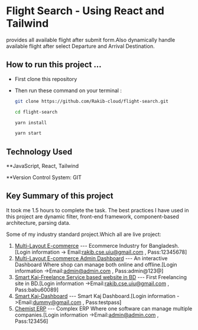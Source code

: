 # Flight Search - Using React and Tailwind
provides all available flight after submit form.Also dynamically handle available flight after select Departure and Arrival Destination.

## How to run this project ...
- First clone this repository
- Then run these command on your terminal :

  ```bash
  git clone https://github.com/Rakib-cloud/flight-search.git
  ```

  ```bash
  cd flight-search
  ```

  ```bash
  yarn install
  ```

  ```bash
  yarn start
  ```

## Technology Used
**JavaScript,  React, Tailwind

**Version Control System: GIT

[//]: # (## Deployment)

[//]: # (Run and visit this project at)

[//]: # ()
[//]: # ([https://flight-search-project.vercel.app/]&#40;https://flight-search-project.vercel.app&#41;)



##  Key Summary of this project

It took me 1.5 hours to complete the task. The best practices I have used in this project are dynamic filter, front-end framework, component-based architecture, parsing data.

Some of my industry standard project.Which all are live project:

1. [Multi-Layout E-commerce](https://testecom.selopia.com/) --- Ecommerce Industry for Bangladesh.[Login information -> Email:rakib.cse.uiu@gmail.com , Pass:12345678]
2. [Multi-Layout E-commerce Admin Dashboard](https://testdash.selopia.com/login )  ---  An interactive Dashboard Where shop can manage both online and offline.[Login information ->Email:admin@admin.com , Pass:admin@123@]
3. [Smart Kaj-Freelance Service based website in BD](https://smartkaj.selopian.us )  --- First Freelancing site in BD.[Login information ->Email:rakib.cse.uiu@gmail.com , Pass:babu60089]
4. [Smart Kaj-Dashboard](https://smartdashboard.selopian.us/auth/login )  --- Smart Kaj Dashboard.[Login information ->Email:dummy@gmail.com , Pass:testpass]
5. [Chemist ERP](https://chemisterp.selopian.us/auth/login )  --- Complex ERP Where one software can manage multiple companies.[Login information ->Email:admin@admin.com , Pass:123456]




